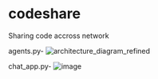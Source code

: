 # codeshare
Sharing code accross network


agents.py-
![architecture_diagram_refined](https://github.com/user-attachments/assets/bce45f62-d5c3-4b70-98b0-a57938de308a)



chat_app.py-
![image](https://github.com/user-attachments/assets/0710e722-ad50-4781-989f-c2c3291442e0)
